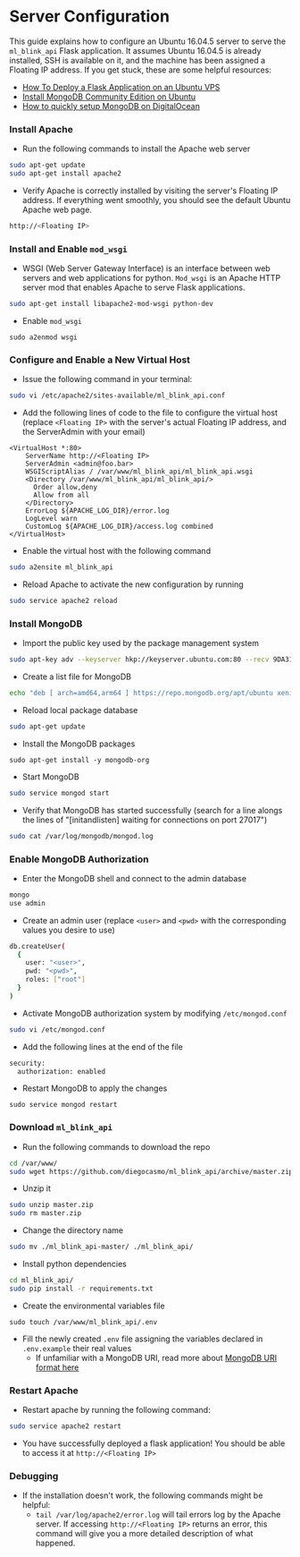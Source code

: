 # Server Configuration

This guide explains how to configure an Ubuntu 16.04.5 server to serve the `ml_blink_api` Flask application. It assumes Ubuntu 16.04.5 is already installed, SSH is available on it, and the machine has been assigned a Floating IP address. If you get stuck, these are some helpful resources:
  - [How To Deploy a Flask Application on an Ubuntu VPS](https://www.digitalocean.com/community/tutorials/how-to-deploy-a-flask-application-on-an-ubuntu-vps)
  - [Install MongoDB Community Edition on Ubuntu](https://docs.mongodb.com/manual/tutorial/install-mongodb-on-ubuntu/)
  - [How to quickly setup MongoDB on DigitalOcean](https://medium.com/ninjaconcept/how-to-quickly-setup-mongodb-on-digitalocean-3d9791a7aaa4)

### Install Apache
  - Run the following commands to install the Apache web server
``` bash
sudo apt-get update
sudo apt-get install apache2
```
  - Verify Apache is correctly installed by visiting the server's Floating IP address. If everything went smoothly, you should see the default Ubuntu Apache web page.
``` bash
http://<Floating IP>
```

### Install and Enable `mod_wsgi`
  - WSGI (Web Server Gateway Interface) is an interface between web servers and web applications for python. `Mod_wsgi` is an Apache HTTP server mod that enables Apache to serve Flask applications.
``` bash
sudo apt-get install libapache2-mod-wsgi python-dev
```
  - Enable `mod_wsgi`
```
sudo a2enmod wsgi
```

### Configure and Enable a New Virtual Host
  - Issue the following command in your terminal:
```bash
sudo vi /etc/apache2/sites-available/ml_blink_api.conf
```
  - Add the following lines of code to the file to configure the virtual host (replace `<Floating IP>` with the server's actual Floating IP address, and the ServerAdmin with your email)
```
<VirtualHost *:80>
    ServerName http://<Floating IP>
    ServerAdmin <admin@foo.bar>
    WSGIScriptAlias / /var/www/ml_blink_api/ml_blink_api.wsgi
    <Directory /var/www/ml_blink_api/ml_blink_api/>
      Order allow,deny
      Allow from all
    </Directory>
    ErrorLog ${APACHE_LOG_DIR}/error.log
    LogLevel warn
    CustomLog ${APACHE_LOG_DIR}/access.log combined
</VirtualHost>
```  
  - Enable the virtual host with the following command 
``` bash
sudo a2ensite ml_blink_api
```
  - Reload Apache to activate the new configuration by running
``` bash
sudo service apache2 reload
```

### Install MongoDB
  - Import the public key used by the package management system
``` bash
sudo apt-key adv --keyserver hkp://keyserver.ubuntu.com:80 --recv 9DA31620334BD75D9DCB49F368818C72E52529D4
```
  - Create a list file for MongoDB
``` bash
echo "deb [ arch=amd64,arm64 ] https://repo.mongodb.org/apt/ubuntu xenial/mongodb-org/4.0 multiverse" | sudo tee /etc/apt/sources.list.d/mongodb-org-4.0.list
```
  - Reload local package database
``` bash
sudo apt-get update
```
  - Install the MongoDB packages
```
sudo apt-get install -y mongodb-org
```
  - Start MongoDB
``` bash
sudo service mongod start
```
  - Verify that MongoDB has started successfully (search for a line alongs the lines of "[initandlisten] waiting for connections on port 27017")
``` bash
sudo cat /var/log/mongodb/mongod.log
```

### Enable MongoDB Authorization
  - Enter the MongoDB shell and connect to the admin database
``` bash
mongo
use admin
```
  - Create an admin user (replace `<user>` and `<pwd>` with the corresponding values you desire to use)
``` bash
db.createUser(
  {
    user: "<user>",
    pwd: "<pwd>",
    roles: ["root"]
  }
)
```
  - Activate MongoDB authorization system by modifying `/etc/mongod.conf`
``` bash
sudo vi /etc/mongod.conf
```
  - Add the following lines at the end of the file
``` bash
security:
  authorization: enabled
```
  - Restart MongoDB to apply the changes
```
sudo service mongod restart
```

### Download `ml_blink_api`
  - Run the following commands to download the repo
``` bash
cd /var/www/
sudo wget https://github.com/diegocasmo/ml_blink_api/archive/master.zip
```
  - Unzip it
``` bash
sudo unzip master.zip
sudo rm master.zip
```
  - Change the directory name
``` bash
sudo mv ./ml_blink_api-master/ ./ml_blink_api/
```
  - Install python dependencies
``` bash
cd ml_blink_api/
sudo pip install -r requirements.txt
```
  - Create the environmental variables file
```
sudo touch /var/www/ml_blink_api/.env
```
  - Fill the newly created `.env` file assigning the variables declared in `.env.example` their real values
    - If unfamiliar with a MongoDB URI, read more about [MongoDB URI format here](https://docs.mongodb.com/manual/reference/connection-string/)

### Restart Apache
  - Restart apache by running the following command:
``` bash
sudo service apache2 restart
```
  - You have successfully deployed a flask application! You should be able to access it at `http://<Floating IP>`

### Debugging
  - If the installation doesn't work, the following commands might be helpful:
    - `tail /var/log/apache2/error.log` will tail errors log by the Apache server. If accessing `http://<Floating IP>` returns an error, this command will give you a more detailed description of what happened.

